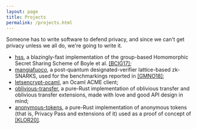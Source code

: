 ```yaml
---
layout: page
title: Projects
permalink: /projects.html
---
```

<p>
<quote>
Someone has to write software to defend privacy, and since we can't get privacy unless we all do,
we're going to write it.
</quote>
</p>

- [hss](hss/), a blazingly-fast implementation of the group-based Homomorphic Secret Sharing Scheme of Boyle et al. [[BCIG17]](https://eprint.iacr.org/2018/419);
- [mangiafuoco](pq-zk-snarks/), a post-quantum designated-verifier lattice-based zk-SNARKS, used for the benchmarkings reported in [[GMNO18]](https://eprint.iacr.org/2018/275);
- [letsencrypt-ocaml](https://github.com/mmaker/ocaml-letsencrypt), an Ocaml ACME client;
- [oblivious-transfer](https://crates.io/crates/oblivious-transfer), a pure-Rust implementation of oblivious transfer and oblivious transfer extensions, made with love and good API design in mind;
- [anonymous-tokens](https://github.com/mmaker/anonymous-tokens), a pure-Rust implementation of anonymous tokens (that is, Privacy Pass and extensions of it) used as a proof of concept of
[[KLOR20]](https://eprint.iacr.org/2020/072).
